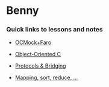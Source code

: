 # Benny

### Quick links to lessons and notes

* [OCMock+Faro](1.%20OCMock+Faro/Lesson%201%20-%20Objective-C%20Foundation%20via%20Mocks.md)

* [Object-Oriented C](2.%20Object%20Oriented%20C/Lesson%202:%20How%20Apple%20teaches%20Objective-C.md)

* [Protocols & Bridging](3.%20Protocols%20and%20bridging/Lesson%203:%20Protocols%20and%20Bridging.md)

* [Mapping, sort, reduce, ...](4.%20Mapping%2C%20sort%2C%20reduce/Lesson%204:%20Mapping%2C%20filtering%2C%20reduce%2C%20sort….md)
